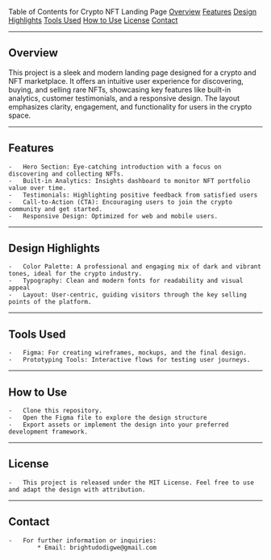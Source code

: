 Table of Contents for Crypto NFT Landing Page
[Overview](#overview)
[Features](#features)
[Design Highlights](#design-highlights)
[Tools Used](#tools-used)
[How to Use](#how-to-use)
[License](#license)
[Contact](#contact)

---

## Overview

This project is a sleek and modern landing page designed for a crypto and NFT marketplace. It offers an intuitive user experience for discovering, buying, and selling rare NFTs, showcasing key features like built-in analytics, customer testimonials, and a responsive design. The layout emphasizes clarity, engagement, and functionality for users in the crypto space.

---

## Features

    -   Hero Section: Eye-catching introduction with a focus on discovering and collecting NFTs.
    -   Built-in Analytics: Insights dashboard to monitor NFT portfolio value over time.
    -   Testimonials: Highlighting positive feedback from satisfied users
    -   Call-to-Action (CTA): Encouraging users to join the crypto community and get started.
    -   Responsive Design: Optimized for web and mobile users.

---

## Design Highlights

    -   Color Palette: A professional and engaging mix of dark and vibrant tones, ideal for the crypto industry.
    -   Typography: Clean and modern fonts for readability and visual appeal
    -   Layout: User-centric, guiding visitors through the key selling points of the platform.

---

## Tools Used

    -   Figma: For creating wireframes, mockups, and the final design.
    -   Prototyping Tools: Interactive flows for testing user journeys.

---

## How to Use

    -   Clone this repository.
    -   Open the Figma file to explore the design structure
    -   Export assets or implement the design into your preferred development framework.

---

## License

    -   This project is released under the MIT License. Feel free to use and adapt the design with attribution.

---

## Contact

    -   For further information or inquiries:
            * Email: brightudodigwe@gmail.com
